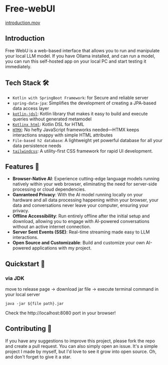 # Free-webUI

[introduction.mov](https://github.com/stella6767/free-webui/introduction.mov)

## Introduction

Free WebU is a web-based interface that allows you to run and manipulate your local LLM model. 
If you have Ollama installed, and can run a model, you can run this self-hosted app on your local PC and start testing it immediately.

## Tech Stack 🛠️

- `Kotlin with SpringBoot Framework`: for Secure and reliable server
- `spring-data-jpa`: Simplifies the development of creating a JPA-based data access layer
- [`kotlin-jdsl`](https://github.com/line/kotlin-jdsl): Kotlin library that makes it easy to build and execute queries without generated metamodel
- [`Kotlinx html`](https://github.com/Kotlin/kotlinx.html): Kotlin DSL for HTML
- [`HTMX`](https://github.com/bigskysoftware/htmx): No hefty JavaScript frameworks needed—HTMX keeps interactions snappy with simple HTML attributes
- `File-based h2 database`: A lightweight yet powerful database for all your data persistence needs
- [`tailwindcss`](https://github.com/tailwindlabs/tailwindcss): A utility-first CSS framework for rapid UI development.


## Features 🌟

- **Browser-Native AI**: Experience cutting-edge language models running natively within your web browser, eliminating the need for server-side processing or cloud dependencies.
- **Ganranteed Privacy**: With the AI model running locally on your hardware and all data processing happening within your browser, your data and conversations never leave your computer, ensuring your privacy.
- **Offline Accessibility**: Run entirely offline after the initial setup and download, allowing you to engage with AI-powered conversations without an active internet connection.
- **Server Sent Events (SSE)**: Real-time streaming made easy to LLM interactions.
- **Open Source and Customizable**: Build and customize your own AI-powered applications with my project.


## Quickstart 🏁

### via JDK

move to release page -> download jar file -> execute terminal command in your local server 
```angular2html
java -jar ${file path}.jar
```
Check the http://localhost:8080 port in your browser!



## Contributing 🤝

If you have any suggestions to improve this project, please fork the repo and create a pull request. 
You can also simply open an issue. It's a simple project I made by myself, but I'd love to see it grow into open source. 
Oh, and don't forget to give it a star.
